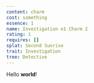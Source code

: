 ```yaml
---
content: charm
cost: something
essence: 1
name: Investigation e1 Charm 2
rating: 1
requires: []
splat: Second Sunrise
trait: Investigation
tree: Detective
---
```


Hello **world**!
